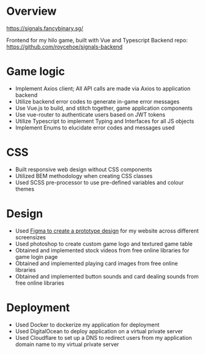 # Overview
https://signals.fancybinary.sg/

Frontend for my hilo game, built with Vue and Typescript
Backend repo: https://github.com/roycehoe/signals-backend

# Game logic
 - Implement Axios client; All API calls are made via Axios to application backend
 - Utilize backend error codes to generate in-game error messages
 - Use Vue.js to build, and stitch together, game application components
 - Use vue-router to authenticate users based on JWT tokens
 - Utilize Typescript to implement Typing and Interfaces for all JS objects
 - Implement Enums to elucidate error codes and messages used

# CSS
 - Built responsive web design without CSS components
 - Utilized BEM methodology when creating CSS classes
 - Used SCSS pre-processor to use pre-defined variables and colour themes

# Design
 - Used [Figma to create a prototype design](https://www.figma.com/community/file/1085180273187267171) for my website across different screensizes
 - Used photoshop to create custom game logo and textured game table
 - Obtained and implemented stock videos from free online libraries for game login page
 - Obtained and implemented playing card images from free online libraries
 - Obtained and implemented button sounds and card dealing sounds from free online libraries

# Deployment
 - Used Docker to dockerize my application for deployment
 - Used DigitalOcean to deploy application on a virtual private server
 - Used Cloudflare to set up a DNS to redirect users from my application domain name to my virtual private server
